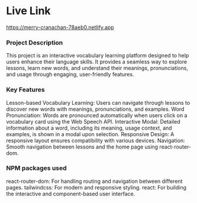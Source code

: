 # Live Link
https://merry-cranachan-78aeb0.netlify.app

### Project Description 
This project is an interactive vocabulary learning platform designed to help users enhance their language skills. It provides a seamless way to explore lessons, learn new words, and understand their meanings, pronunciations, and usage through engaging, user-friendly features.

### Key Features
Lesson-based Vocabulary Learning: Users can navigate through lessons to discover new words with meanings, pronunciations, and examples.
Word Pronunciation: Words are pronounced automatically when users click on a vocabulary card using the Web Speech API.
Interactive Modal: Detailed information about a word, including its meaning, usage context, and examples, is shown in a modal upon selection.
Responsive Design: A responsive layout ensures compatibility with various devices.
Navigation: Smooth navigation between lessons and the home page using react-router-dom.


### NPM packages used
react-router-dom: For handling routing and navigation between different pages.
tailwindcss: For modern and responsive styling.
react: For building the interactive and component-based user interface.